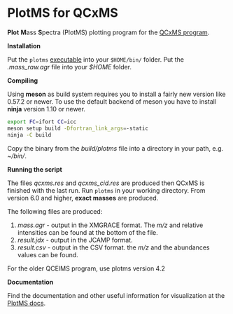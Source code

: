 # PlotMS for QCxMS

**Plot** **M**ass **S**pectra (PlotMS) plotting program for the [QCxMS program](https://github.com/qcxms/QCxMS). 

**Installation**

Put the `plotms` [executable](https://github.com/qcxms/PlotMS/releases) into your `$HOME/bin/` folder. 
Put the *.mass_raw.agr* file into your *$HOME* folder. 

**Compiling**

Using **meson** as build system requires you to install a fairly new version like 0.57.2 or newer. 
To use the default backend of meson you have to install **ninja** version 1.10 or newer.

```bash
export FC=ifort CC=icc
meson setup build -Dfortran_link_args=-static
ninja -C build 
```
Copy the binary from the *build/plotms* file into a directory in your path, e.g. *~/bin/*.


**Running the script**

The files *qcxms.res* and *qcxms_cid.res* are produced then QCxMS is finished with the last run. Run `plotms` in your working directory. 
From version 6.0 and higher, **exact masses** are produced.

The following files are produced:
1) *mass.agr* - output in the XMGRACE format. The *m/z* and relative intensities can be found at the bottom of the file.
2) *result.jdx* - output in the JCAMP format.
3) *result.csv* - output in the CSV format. 
the *m/z* and the abundances values can be found. 


For the older QCEIMS program, use plotms version 4.2

**Documentation**

Find the documentation and other useful information for visualization at the [PlotMS docs](https://xtb-docs.readthedocs.io/en/latest/qcxms_doc/qcxms_plot.html).
